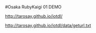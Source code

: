 #Osaka RubyKaigi 01 DEMO

http://tarosay.github.io/iotdl/


http://tarosay.github.io/iotdl/data/geturl.txt
